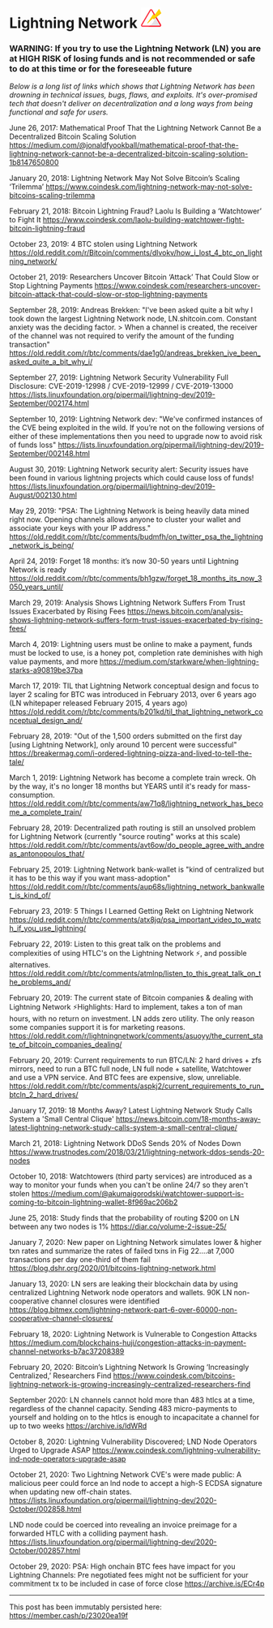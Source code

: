 # Lightning Network ![Lightning Network Flaws](lightning-risk.png "Lightning Network")

### WARNING: If you try to use the Lightning Network (LN) you are at HIGH RISK of losing funds and is not recommended or safe to do at this time or for the foreseeable future

*Below is a long list of links which shows that Lightning Network has been drowning in technical issues, bugs, flaws, and exploits. It's over-promised tech that doesn't deliver on decentralization and a long ways from being functional and safe for users.*

June 26, 2017: Mathematical Proof That the Lightning Network Cannot Be a Decentralized Bitcoin Scaling Solution https://medium.com/@jonaldfyookball/mathematical-proof-that-the-lightning-network-cannot-be-a-decentralized-bitcoin-scaling-solution-1b8147650800

January 20, 2018: Lightning Network May Not Solve Bitcoin’s Scaling ‘Trilemma’ https://www.coindesk.com/lightning-network-may-not-solve-bitcoins-scaling-trilemma

February 21, 2018: Bitcoin Lightning Fraud? Laolu Is Building a ‘Watchtower’ to Fight It https://www.coindesk.com/laolu-building-watchtower-fight-bitcoin-lightning-fraud

October 23, 2019: 4 BTC stolen using Lightning Network https://old.reddit.com/r/Bitcoin/comments/dlvokv/how_i_lost_4_btc_on_lightning_network/

October 21, 2019: Researchers Uncover Bitcoin ‘Attack’ That Could Slow or Stop Lightning Payments https://www.coindesk.com/researchers-uncover-bitcoin-attack-that-could-slow-or-stop-lightning-payments

September 28, 2019: Andreas Brekken: "I've been asked quite a bit why I took down the largest Lightning Network node, LN.shitcoin.com. Constant anxiety was the deciding factor. > When a channel is created, the receiver of the channel was not required to verify the amount of the funding transaction" https://old.reddit.com/r/btc/comments/dae1g0/andreas_brekken_ive_been_asked_quite_a_bit_why_i/

September 27, 2019: Lightning Network Security Vulnerability Full Disclosure: CVE-2019-12998 / CVE-2019-12999 / CVE-2019-13000 https://lists.linuxfoundation.org/pipermail/lightning-dev/2019-September/002174.html

September 10, 2019: Lightning Network dev: "We've confirmed instances of the CVE being exploited in the wild. If you’re not on the following versions of either of these implementations then you need to upgrade now to avoid risk of funds loss" https://lists.linuxfoundation.org/pipermail/lightning-dev/2019-September/002148.html

August 30, 2019: Lightning Network security alert: Security issues have been found in various lightning projects which could cause loss of funds! https://lists.linuxfoundation.org/pipermail/lightning-dev/2019-August/002130.html

May 29, 2019: "PSA: The Lightning Network is being heavily data mined right now. Opening channels allows anyone to cluster your wallet and associate your keys with your IP address." https://old.reddit.com/r/btc/comments/budmfh/on_twitter_psa_the_lightning_network_is_being/

April 24, 2019: Forget 18 months: it’s now 30-50 years until Lightning Network is ready https://old.reddit.com/r/btc/comments/bh1gzw/forget_18_months_its_now_3050_years_until/

March 29, 2019: Analysis Shows Lightning Network Suffers From Trust Issues Exacerbated by Rising Fees https://news.bitcoin.com/analysis-shows-lightning-network-suffers-form-trust-issues-exacerbated-by-rising-fees/

March 4, 2019: Lightning users must be online to make a payment, funds must be locked to use, is a honey pot, completion rate deminishes with high value payments, and more https://medium.com/starkware/when-lightning-starks-a90819be37ba

March 17, 2019: TIL that Lightning Network conceptual design and focus to layer 2 scaling for BTC was introduced in February 2013, over 6 years ago (LN whitepaper released February 2015, 4 years ago) https://old.reddit.com/r/btc/comments/b201kd/til_that_lightning_network_conceptual_design_and/

February 28, 2019: "Out of the 1,500 orders submitted on the first day [using Lightning Network], only around 10 percent were successful" https://breakermag.com/i-ordered-lightning-pizza-and-lived-to-tell-the-tale/

March 1, 2019: Lightning Network has become a complete train wreck. Oh by the way, it's no longer 18 months but YEARS until it's ready for mass-consumption. https://old.reddit.com/r/btc/comments/aw71q8/lightning_network_has_become_a_complete_train/

February 28, 2019: Decentralized path routing is still an unsolved problem for Lightning Network (currently "source routing" works at this scale) https://old.reddit.com/r/btc/comments/avt6ow/do_people_agree_with_andreas_antonopoulos_that/

February 25, 2019: Lightning Network bank-wallet is "kind of centralized but it has to be this way if you want mass-adoption" https://old.reddit.com/r/btc/comments/aup68s/lightning_network_bankwallet_is_kind_of/

February 23, 2019: 5 Things I Learned Getting Rekt on Lightning Network https://old.reddit.com/r/btc/comments/atx8jq/psa_important_video_to_watch_if_you_use_lightning/

February 22, 2019: Listen to this great talk on the problems and complexities of using HTLC's on the Lightning Network ⚡️, and possible alternatives. https://old.reddit.com/r/btc/comments/atmlnp/listen_to_this_great_talk_on_the_problems_and/

February 20, 2019: The current state of Bitcoin companies & dealing with Lightning Network ⚡Highlights: Hard to implement, takes a ton of man hours, with no return on investment. LN adds zero utility. The only reason some companies support it is for marketing reasons. https://old.reddit.com/r/lightningnetwork/comments/asuoyy/the_current_state_of_bitcoin_companies_dealing/

February 20, 2019: Current requirements to run BTC/LN: 2 hard drives + zfs mirrors, need to run a BTC full node, LN full node + satellite, Watchtower and use a VPN service. And BTC fees are expensive, slow, unreliable. https://old.reddit.com/r/btc/comments/aspkj2/current_requirements_to_run_btcln_2_hard_drives/

January 17, 2019: 18 Months Away? Latest Lightning Network Study Calls System a 'Small Central Clique' https://news.bitcoin.com/18-months-away-latest-lightning-network-study-calls-system-a-small-central-clique/

March 21, 2018: Lightning Network DDoS Sends 20% of Nodes Down https://www.trustnodes.com/2018/03/21/lightning-network-ddos-sends-20-nodes

October 10, 2018: Watchtowers (third party services) are introduced as a way to monitor your funds when you can't be online 24/7 so they aren't stolen https://medium.com/@akumaigorodski/watchtower-support-is-coming-to-bitcoin-lightning-wallet-8f969ac206b2

June 25, 2018: Study finds that the probability of routing $200 on LN between any two nodes is 1% https://diar.co/volume-2-issue-25/

January 7, 2020: New paper on Lightning Network simulates lower & higher txn rates and summarize the rates of failed txns in Fig 22….at 7,000 transactions per day one-third of them fail https://blog.dshr.org/2020/01/bitcoins-lightning-network.html

January 13, 2020: LN sers are leaking their blockchain data by using centralized Lightning Network node operators and wallets. 90K LN non-cooperative channel closures were identified https://blog.bitmex.com/lightning-network-part-6-over-60000-non-cooperative-channel-closures/

February 18, 2020: Lightning Network is Vulnerable to Congestion Attacks https://medium.com/blockchains-huji/congestion-attacks-in-payment-channel-networks-b7ac37208389

February 20, 2020: Bitcoin’s Lightning Network Is Growing ‘Increasingly Centralized,’ Researchers Find https://www.coindesk.com/bitcoins-lightning-network-is-growing-increasingly-centralized-researchers-find

September 2020: LN channels cannot hold more than 483 htlcs at a time, regardless of the channel capacity. Sending 483 micro-payments to yourself and holding on to the htlcs is enough to incapacitate a channel for up to two weeks https://archive.is/ldWRd

October 8, 2020: Lightning Vulnerability Discovered; LND Node Operators Urged to Upgrade ASAP https://www.coindesk.com/lightning-vulnerability-ind-node-operators-upgrade-asap

October 21, 2020: Two Lightning Network CVE's were made public:
A malicious peer could force an lnd node to accept a high-S ECDSA signature when updating new off-chain states. https://lists.linuxfoundation.org/pipermail/lightning-dev/2020-October/002858.html

LND node could be coerced into revealing an invoice preimage for a forwarded HTLC with a colliding payment hash. https://lists.linuxfoundation.org/pipermail/lightning-dev/2020-October/002857.html

October 29, 2020: PSA: High onchain BTC fees have impact for you Lightning Channels: Pre negotiated fees might not be sufficient for your commitment tx to be included in case of force close https://archive.is/ECr4p

***

This post has been immutably persisted here: https://member.cash/p/23020ea19f
